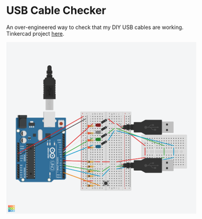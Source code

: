 # USB Cable Checker

An over-engineered way to check that my DIY USB cables are working. Tinkercad project [here](https://www.tinkercad.com/things/at8YgMoMSGz).

![Render of device](docs/render.png)
